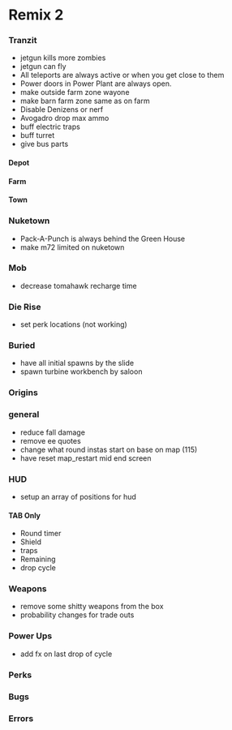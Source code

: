 # Remix 2

### Tranzit
* jetgun kills more zombies
* jetgun can fly
* All teleports are always active or when you get close to them
* Power doors in Power Plant are always open.
* make outside farm zone wayone
* make barn farm zone same as on farm
* Disable Denizens or nerf
* Avogadro drop max ammo
* buff electric traps 
* buff turret
* give bus parts

#### Depot

#### Farm

#### Town

### Nuketown
* Pack-A-Punch is always behind the Green House
* make m72 limited on nuketown

### Mob
* decrease tomahawk recharge time   

### Die Rise
* set perk locations (not working)

### Buried
* have all initial spawns by the slide
* spawn turbine workbench by saloon

### Origins

### general
* reduce fall damage
* remove ee quotes
* change what round instas start on base on map (115)
* have reset map_restart mid end screen

### HUD
* setup an array of positions for hud

#### TAB Only
* Round timer
* Shield
* traps
* Remaining
* drop cycle

### Weapons
* remove some shitty weapons from the box
* probability changes for trade outs

### Power Ups
* add fx on last drop of cycle

### Perks

### Bugs

### Errors
